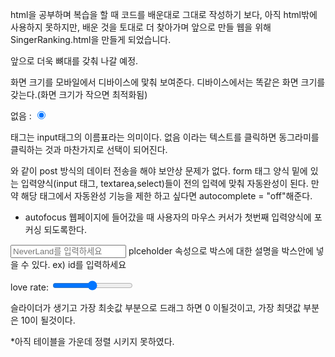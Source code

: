 html을 공부하며 복습을 할 때 코드를 배운대로 그대로 작성하기 보다, 아직 html밖에 사용하지 못하지만, 
배운 것을 토대로 더 찾아가며 앞으로 만들 웹을 위해 SingerRanking.html을 만들게 되었습니다. 

앞으로 더욱 뼈대를 갖춰 나갈 예정.


<meta name = "viewport" content = "width = device-width, initial-scale = 1.0">
화면 크기를 모바일에서 디바이스에 맟춰 보여준다. 디바이스에서는 똑같은 화면 크기를 갖는다.(화면 크기가 작으면 최적화됨)

<label for = "no_txt">없음</label> : <input id = "no_txt" type = "radio" name = "choose" value = "No" checked>

<label>태그는 input태그의 이름표라는 의미이다. 없음 이라는 텍스트를 클릭하면 동그라미를 클릭하는 것과 마찬가지로 선택이 되어진다.

<form action = "https:// ~~~" method = "post">와 같이 post 방식의 데이터 전송을 해야 보안상 문제가 없다. 

<form action = "서버" method = "post" autocomplete = "on"> form 태그 양식 밑에 있는 입력양식(input 태그, textarea,select)들이 전의 입력에 맞춰 자동완성이 된다.
만약 해당 태그에서 자동완성 기능을 제한 하고 싶다면 autocomplete = "off"해준다.  

* autofocus 웹페이지에 들어갔을 때 사용자의 마우스 커서가 첫번째 입력양식에 포커싱 되도록한다.

<input type = "text" name = "Prevent automatic registration" placeholder = "NeverLand를 입력하세요" autocomplete = "off"> plceholder 속성으로 박스에 대한 설명을 박스안에 
넣을 수 있다. ex) id를 입력하세요

<p><label for ="love rate">love rate</label>: <input id = "love rate" type = "range" name = "rangev" min = "0" max = "10"></p>  슬라이더가 생기고 가장 최솟값 부분으로 드래그 하면 0 이될것이고, 가장 최댓값 부분은 10이 될것이다. 



*아직 테이블을 가운데 정렬 시키지 못하였다. 
